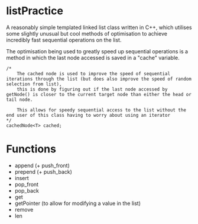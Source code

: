 # listPractice

A reasonably simple templated linked list class written in C++, which utilises some slightly unusual but cool methods of optimisation to achieve incredibly fast sequential operations on the list.

The optimisation being used to greatly speed up sequential operations is a method in which the last node accessed is saved in a "cache" variable.

```
/*
    The cached node is used to improve the speed of sequential iterations through the list (but does also improve the speed of random selection from list),
    this is done by figuring out if the last node accessed by getNode() is closer to the current target node than either the head or tail node.

    This allows for speedy sequential access to the list without the end user of this class having to worry about using an iterator
*/
cachedNode<T> cached;
```

# Functions

* append (+ push_front)
* prepend (+ push_back)
* insert
* pop_front
* pop_back
* get
* getPointer (to allow for modifying a value in the list)
* remove
* len
